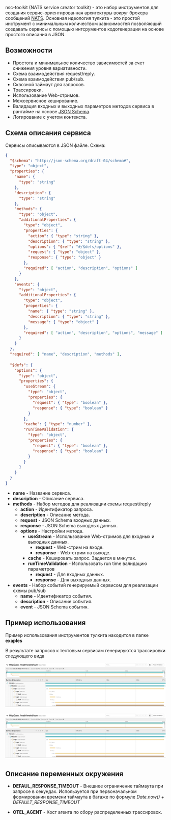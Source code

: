 nsc-toolkit (NATS service creator toolkit) - это набор инструментов для создания сервис-ориентированная архитектуры вокруг брокера сообщений [NATS](https://nats.io/). Основная идеология тулкита - это простой инструмент с минимальным количеством зависимостей позволяющий создавать сервисы с помощью интсрументов кодогенерации на основе простого описания в JSON. 

## Возможности

* Простота и минимальное количество зависимостей за счет снижения уровня вариативности.
* Схема взаимодействия request/reply.
* Схема взаимодействия pub/sub.
* Сквозной таймаут для запросов.
* Трассировки. 
* Использование Web-стримов.
* Межсервисное кеширование.
* Валидация входных и выходных параметров методов сервиса в рантайме на основе [JSON Schema](https://json-schema.org/).
* Логирование с учетом контекста.

## Схема описания сервиса

Сервисы описываются в JSON файле. Схема:

```json
{
  "$schema": "http://json-schema.org/draft-04/schema#",
  "type": "object",
  "properties": {
    "name": {
      "type": "string"
    },
    "description": {
      "type": "string"
    },
    "methods": {
      "type": "object",
      "additionalProperties": {
        "type": "object",
        "properties": {
          "action": { "type": "string" },
          "description": { "type": "string" },
          "options": { "$ref": "#/$defs/options" },
          "request": { "type": "object" },
          "response": { "type": "object" }
        },
        "required": [ "action", "description", "options" ]
      }
    },
    "events": {
      "type": "object",
      "additionalProperties": {
        "type": "object",
        "properties": {
          "name": { "type": "string" },
          "description": { "type": "string" },
          "message": { "type": "object" }
        },
        "required": [ "action", "description", "options", "message" ]
      }
    }
  },
  "required": [ "name", "description", "methods" ],

  "$defs": {
    "options": {
      "type": "object",
      "properties": {
        "useStream": {
          "type": "object",
          "properties": {
            "request": { "type": "boolean" },
            "response": { "type": "boolean" }
          }
        },
        "cache": { "type": "number" },
        "runTimeValidation": {
          "type": "object",
          "properties": {
            "request": { "type": "boolean" },
            "response": { "type": "boolean" }
          }
        }
      }
    }
  }
}
```

- **name** - Название сервиса.
- **description** - Описание сервиса.
- **methods** - Набор методов для реализации схемы request/reply
  - **action** - Идентификатор запроса.
  - **description** - Описание метода.
  - **request** - JSON Schema входных данных.
  - **response** - JSON Schema выходных данных.
  - **options** - Настройки метода.
    - **useStream** - Использование Web-стримов для входных и выходных данных.
      - **request** - Web-стрим на входе.
      - **response** - Web-стрим на выходе.
    - **cache** - Кешировать запрос. Задается в минутах.
    - **runTimeValidation** - Использовать run time валидацию параметров
      - **request** - Для входных данных.
      - **response** - Для выходных данных.
- **events** - Набор событий генерируемый сервисом для реализации схемы pub/sub
  - **name** - Идентификатор события.
  - **description** - Описание события.
  - **event** - JSON Schema события.

## Пример использования

Пример использования инструментов тулкита находится в папке **exaples**

В результате запросов к тестовым сервисам генерируются трассировки следующего вида

![Таймлайн](./examples/misc/trace_1.png)

![Таймлайн](./examples/misc/trace_1.png)

## Описание переменных окружения

 - **DEFAUL_RESPONSE_TIMEOUT** - Внешнее ограничение таймаута при запросе в секундах. Используется при первоначальном формировании времени таймаута в багаже по формуле *Date.now() + DEFAULT_RESPONSE_TIMEOUT*

 - **OTEL_AGENT** - Хост агента по сбору распределенных трассировок.